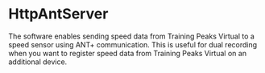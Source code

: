 # HttpAntServer
The software enables sending speed data from Training Peaks Virtual to a speed sensor using ANT+ communication. This is useful for dual recording when you want to register speed data from Training Peaks Virtual on an additional device.
